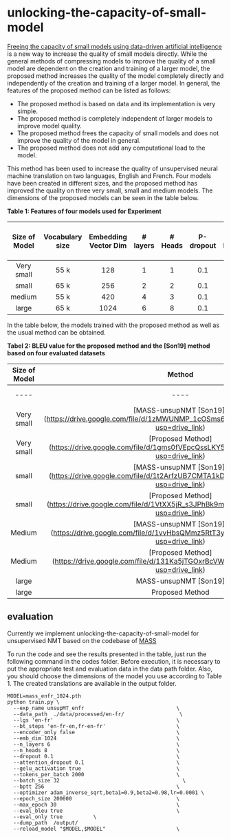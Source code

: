 # unlocking-the-capacity-of-small-model
[Freeing the capacity of small models using data-driven artificial intelligence](https://drive.google.com/file/d/1IasZIyiJTidW2YO2Pv1H7hl2aqNkPvkk/view?usp=drive_link) is a new way to increase the quality of small models directly.
While the general methods of compressing models to improve the quality of a small model are dependent on the creation and training of a larger model, the proposed method increases the quality of the model completely directly and independently of the creation and training of a larger model.
In general, the features of the proposed method can be listed as follows:
+ The proposed method is based on data and its implementation is very simple.
+ The proposed method is completely independent of larger models to improve model quality.
+ The proposed method frees the capacity of small models and does not improve the quality of the model in general.
+ The proposed method does not add any computational load to the model.

This method has been used to increase the quality of unsupervised neural machine translation on two languages, English and French. Four models have been created in different sizes, and the proposed method has improved the quality on three very small, small and medium models. The dimensions of the proposed models can be seen in the table below.

**Table 1: Features of four models used for Experiment**

| Size of Model  | Vocabulary size | Embedding Vector Dim | # layers  | # Heads | P-dropout    | Input output Embedding Sharing  | # Model parameters |
| :-------------: | :-------------: | :-------------: | :-------------: |:-------------: | :-------------: | :-------------: | :-------------: |
| Very small  |55 k   |128  | 1  |1  | 0.1  | yes  | 15.5M  | 
| small       | 65 k  |256  | 2  |2  |  0.1 | yes  | 41.5 M  | 
| medium      | 55 k  |420  | 4  |3  | 0.1  | yes  | 70.7 M| 
| large       | 65 k  |1024 | 6  |8  | 0.1  | yes  | 314.3 M  |
					
In the table below, the models trained with the proposed method as well as the usual method can be obtained.

**Tabel 2: BLEU value for the proposed method and the [Son19] method based on four evaluated datasets**

| Size of Model  | Method | Dataset | Dataset  | Dataset | Dataset |
| :-------------: | :-------------: | :-------------: | :-------------: |:-------------: | :-------------: |
| ----  | ---- | Valid en-fr |	Valid fr-en |	Test en-fr |	Test fr-en |
| Very small | [MASS-unsupNMT [Son19]] (https://drive.google.com/file/d/1zMWUNMP_1cOSms64SeMhIRhiwJFVUd3g/view?usp=drive_link)| 0.97  | 1.16  | 1.04  |  1.31    |
| Very small | [Proposed Method] (https://drive.google.com/file/d/1gms0fVEpcQssLKY5PRV62I7qzhOdoVFv/view?usp=drive_link)|  **6.45** | **7.72**  | **7**   |  **8.51**    |
|      small | [MASS-unsupNMT [Son19]] (https://drive.google.com/file/d/1t2ArfzUB7CMTA1kDi5uDxXswF5PXosEq/view?usp=drive_link) | 9.86   |	8.06 |	11.5 |	8.14    |
|      small | [Proposed Method] (https://drive.google.com/file/d/1VtXX5jR_s3JPhBk9mZQ8qmKDCQc9vrsW/view?usp=drive_link) |  **14.5**| **14**	|**17**	|**16.5**   |
|     Medium | [MASS-unsupNMT [Son19]] (https://drive.google.com/file/d/1vvHbsQMmz5RtT3yv1r08bdMNnLI8izki/view?usp=drive_link) | 18.15	|17.75	|20.37	|20.33  |
|     Medium | [Proposed Method] (https://drive.google.com/file/d/131Ka5jTGOxrBcVW0jLddqkej2-TVoEpi/view?usp=drive_link) |  **19.57**|**18.46**| **22.95**| **21.67** |
|     large  | MASS-unsupNMT [Son19] | 25	|23	|28	|28     |
|      large | Proposed Method       | 25	|23	|28	|28     |

## evaluation
Currently we implement unlocking-the-capacity-of-small-model for unsupervised NMT based on the codebase of [MASS](https://github.com/microsoft/MASS)

To run the code and see the results presented in the table, just run the following command in the codes folder. Before execution, it is necessary to put the appropriate test and evaluation data in the data path folder. Also, you should choose the dimensions of the model you use according to Table 1. The created translations are available in the output folder.

```
MODEL=mass_enfr_1024.pth
python train.py \
  --exp_name unsupMT_enfr                              \
  --data_path  ./data/processed/en-fr/                  \
  --lgs 'en-fr'                                        \
  --bt_steps 'en-fr-en,fr-en-fr'                       \
  --encoder_only false                                 \
  --emb_dim 1024                                       \
  --n_layers 6                                         \
  --n_heads 8                                          \
  --dropout 0.1                                        \
  --attention_dropout 0.1                              \
  --gelu_activation true                               \
  --tokens_per_batch 2000                              \
  --batch_size 32	                                     \
  --bptt 256                                           \
  --optimizer adam_inverse_sqrt,beta1=0.9,beta2=0.98,lr=0.0001 \
  --epoch_size 200000                                  \
  --max_epoch 30                                       \
  --eval_bleu true                                     \
  --eval_only true			\
  --dump_path  /output/ 
  --reload_model "$MODEL,$MODEL"                       \
```



